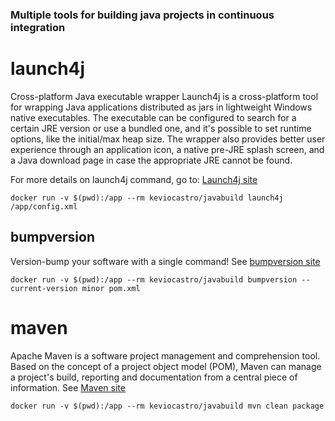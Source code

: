 ### Multiple tools for building java projects in continuous integration

# launch4j

Cross-platform Java executable wrapper
Launch4j is a cross-platform tool for wrapping Java applications distributed as jars in lightweight 
Windows native executables. The executable can be configured to search for a certain JRE version or use a bundled one, 
and it's possible to set runtime options, like the initial/max heap size. 
The wrapper also provides better user experience through an application icon, 
a native pre-JRE splash screen, and a Java download page in case the appropriate JRE cannot be found.

For more details on launch4j command, go to: [Launch4j site](http://launch4j.sourceforge.net/)

```console
docker run -v $(pwd):/app --rm keviocastro/javabuild launch4j /app/config.xml
````

## bumpversion

Version-bump your software with a single command!
See [bumpversion site](https://github.com/peritus/bumpversion)


```console
docker run -v $(pwd):/app --rm keviocastro/javabuild bumpversion --current-version minor pom.xml
````

# maven

Apache Maven is a software project management and comprehension tool. Based on the concept of a project object model (POM), Maven can manage a project's build, reporting and documentation from a central piece of information.
See [Maven site](https://maven.apache.org/)

```console
docker run -v $(pwd):/app --rm keviocastro/javabuild mvn clean package
````
